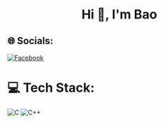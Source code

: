 <h1 align="center">Hi 👋, I'm Bao</h1>

## 🌐 Socials:
[![Facebook](https://img.shields.io/badge/Facebook-%231877F2.svg?logo=Facebook&logoColor=white)](https://facebook.com/bao.duonggia.773/) 

# 💻 Tech Stack:
![C](https://img.shields.io/badge/c-%2300599C.svg?style=for-the-badge&logo=c&logoColor=white)
![C++](https://img.shields.io/badge/c++-%2300599C.svg?style=for-the-badge&logo=c%2B%2B&logoColor=white)
<!--# 📊 GitHub Stats:
![](https://github-readme-stats.vercel.app/api?username=BaoDuong254&theme=dark&hide_border=false&include_all_commits=false&count_private=false)<br/>
![](https://github-readme-streak-stats.herokuapp.com/?user=BaoDuong254&theme=dark&hide_border=false)<br/>
![](https://github-readme-stats.vercel.app/api/top-langs/?username=BaoDuong254&theme=dark&hide_border=false&include_all_commits=false&count_private=false&layout=compact)

## 🏆 GitHub Trophies
![](https://github-profile-trophy.vercel.app/?username=BaoDuong254&theme=discord&no-frame=false&no-bg=false&margin-w=4)

### 🔝 Top Contributed Repo
![](https://github-contributor-stats.vercel.app/api?username=BaoDuong254&limit=5&theme=dark&combine_all_yearly_contributions=true)




<!-- Proudly created with GPRM ( https://gprm.itsvg.in ) -->

